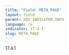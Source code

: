 ```yaml
---
title: "Field: META_PAGE"
layout: field
parent: SDG_INDICATOR_INFO
language: ru
indicator: 17-4-1
slug: META_PAGE
---
```

17.4.1